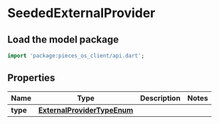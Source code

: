 # SeededExternalProvider

## Load the model package
```dart
import 'package:pieces_os_client/api.dart';
```

## Properties
Name | Type | Description | Notes
------------ | ------------- | ------------- | -------------
**type** | [**ExternalProviderTypeEnum**](ExternalProviderTypeEnum) |  | 




